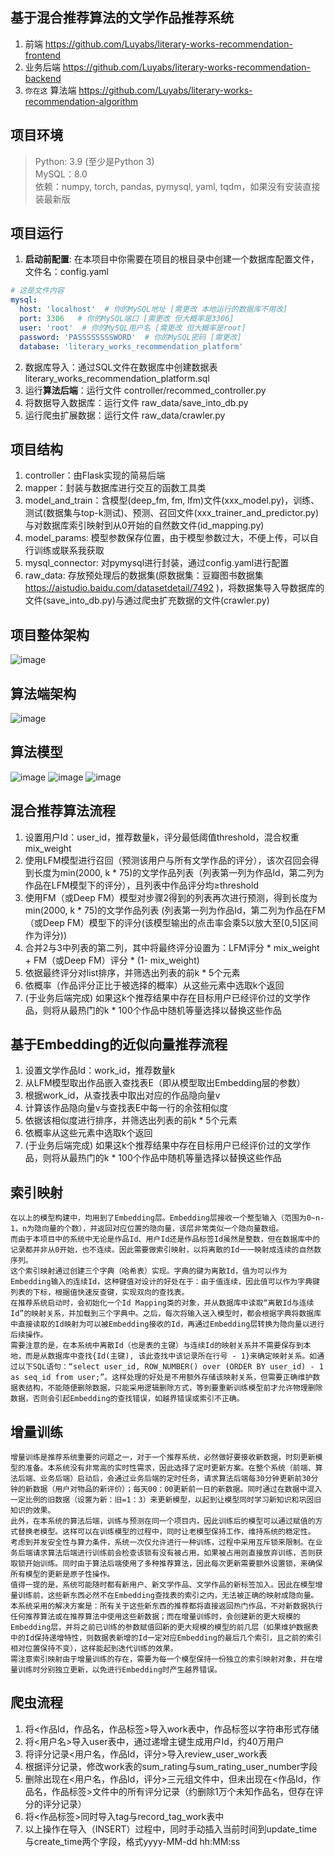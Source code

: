 ## 基于混合推荐算法的文学作品推荐系统
1. 前端 https://github.com/Luyabs/literary-works-recommendation-frontend
2. 业务后端 https://github.com/Luyabs/literary-works-recommendation-backend
3. `你在这` 算法端 https://github.com/Luyabs/literary-works-recommendation-algorithm

## 项目环境
> Python: 3.9  (至少是Python 3)    
> MySQL：8.0  
> 依赖：numpy, torch, pandas, pymysql, yaml, tqdm，如果没有安装直接装最新版

## 项目运行
1. **启动前配置**: 在本项目中你需要在项目的根目录中创建一个数据库配置文件，文件名：config.yaml
```yaml
# 这是文件内容
mysql:
  host: 'localhost'  # 你的MySQL地址 [需更改 本地运行的数据库不用改]
  port: 3306   # 你的MySQL端口 [需更改 但大概率是3306]
  user: 'root'  # 你的MySQL用户名 [需更改 但大概率是root]
  password: 'PASSSSSSSSWORD'  # 你的MySQL密码 [需更改]
  database: 'literary_works_recommendation_platform'
```
2. 数据库导入：通过SQL文件在数据库中创建数据表 literary_works_recommendation_platform.sql
3. 运行**算法后端**：运行文件 controller/recommed_controller.py
4. 将数据导入数据库：运行文件 raw_data/save_into_db.py
5. 运行爬虫扩展数据：运行文件 raw_data/crawler.py  

## 项目结构
1. controller：由Flask实现的简易后端  
2. mapper：封装与数据库进行交互的函数工具类  
3. model_and_train：含模型(deep_fm, fm, lfm)文件(xxx_model.py)，训练、测试(数据集与top-k测试)、预测、召回文件(xxx_trainer_and_predictor.py)与对数据库索引映射到从0开始的自然数文件(id_mapping.py)
4. model_params: 模型参数保存位置，由于模型参数过大，不便上传，可以自行训练或联系我获取
5. mysql_connector: 对pymysql进行封装，通过config.yaml进行配置
6. raw_data: 存放预处理后的数据集(原数据集：豆瓣图书数据集 https://aistudio.baidu.com/datasetdetail/7492 )，将数据集导入导数据库的文件(save_into_db.py)与通过爬虫扩充数据的文件(crawler.py)

## 项目整体架构
![image](https://github.com/Luyabs/literary-works-recommendation-backend/assets/74538732/a3344555-7c3e-498e-a794-06a25da84354)

## 算法端架构
![image](https://github.com/Luyabs/literary-works-recommendation-algorithm/assets/74538732/262ddcde-ca79-4042-9d7d-de8bdd7fc8f1)

## 算法模型
![image](https://github.com/Luyabs/literary-works-recommendation-algorithm/assets/74538732/fc0ead24-dec2-4b6b-84a9-d162a572da39)
![image](https://github.com/Luyabs/literary-works-recommendation-algorithm/assets/74538732/eeaa8d8f-0ba1-4514-b1d0-9030d9404777)
![image](https://github.com/Luyabs/literary-works-recommendation-algorithm/assets/74538732/67a85b5f-bb25-44f4-b43e-697ad59ff24d)

## 混合推荐算法流程
1.	设置用户Id：user_id，推荐数量k，评分最低阈值threshold，混合权重mix_weight
2.	使用LFM模型进行召回（预测该用户与所有文学作品的评分），该次召回会得到长度为min(2000, k * 75)的文学作品列表（列表第一列为作品Id，第二列为作品在LFM模型下的评分），且列表中作品评分均≥threshold
3.	使用FM（或Deep FM）模型对步骤2得到的列表再次进行预测，得到长度为min(2000, k * 75)的文学作品列表 (列表第一列为作品Id，第二列为作品在FM（或Deep FM）模型下的评分(该模型输出的点击率会乘5以放大至[0,5]区间作为评分))
4.	合并2与3中列表的第二列，其中将最终评分设置为：LFM评分 * mix_weight + FM（或Deep FM）评分 * (1- mix_weight)
5.	依据最终评分对list排序，并筛选出列表的前k * 5个元素
6.	依概率（作品评分正比于被选择的概率）从这些元素中选取k个返回
7.	(于业务后端完成) 如果这k个推荐结果中存在目标用户已经评价过的文学作品，则将从最热门的k * 100个作品中随机等量选择以替换这些作品

## 基于Embedding的近似向量推荐流程
1.	设置文学作品Id：work_id，推荐数量k
2.	从LFM模型取出作品嵌入查找表E（即从模型取出Embedding层的参数）
3.	根据work_id，从查找表中取出对应的作品隐向量v
4.	计算该作品隐向量v与查找表E中每一行的余弦相似度
5.	依据该相似度进行排序，并筛选出列表的前k * 5个元素
6.	依概率从这些元素中选取k个返回
7.	(于业务后端完成) 如果这k个推荐结果中存在目标用户已经评价过的文学作品，则将从最热门的k * 100个作品中随机等量选择以替换这些作品

## 索引映射
```text
在以上的模型构建中，均用到了Embedding层。Embedding层接收一个整型输入（范围为0~n-1，n为隐向量的个数），并返回对应位置的隐向量，该层非常类似一个隐向量数组。  
而由于本项目中的系统中无论是作品Id、用户Id还是作品标签Id虽然是整数，但在数据库中的记录都并非从0开始，也不连续。因此需要做索引映射，以将离散的Id一一映射成连续的自然数序列。  
这个索引映射通过创建三个字典（哈希表）实现。字典的键为离散Id，值为可以作为Embedding输入的连续Id，这种键值对设计的好处在于：由于值连续，因此值可以作为字典键列表的下标，根据值快速反查键，实现双向的查找表。  
在推荐系统启动时，会初始化一个Id Mapping类的对象，并从数据库中读取“离散Id与连续Id”的映射关系，并加载到三个字典中。之后，每次将输入送入模型时，都会根据字典将数据库中直接读取的Id映射为可以被Embedding接收的Id，再通过Embedding层转换为隐向量以进行后续操作。  
需要注意的是，在本系统中离散Id（也是表的主键）与连续Id的映射关系并不需要保存到本地，而是从数据库中查找{Id(主键), 该此查找中该记录所在行号 - 1}来确定映射关系。如通过以下SQL语句：“select user_id, ROW_NUMBER() over (ORDER BY user_id) - 1 as seq_id from user;”。这样处理的好处是不用额外存储该映射关系，但需要正确维护数据表结构，不能随便删除数据，只能采用逻辑删除方式，等到要重新训练模型前才允许物理删除数据，否则会引起Embedding的查找错误，如越界错误或索引不正确。
```

## 增量训练
```text
增量训练是推荐系统重要的问题之一，对于一个推荐系统，必然做好要接收新数据，时刻更新模型的准备。本系统没有非常高的实时性需求，因此选择了定时更新方案。在整个系统（前端、算法后端、业务后端）启动后，会通过业务后端的定时任务，请求算法后端每30分钟更新前30分钟的新数据（用户对物品的新评价）；每天00：00更新前一日的新数据。同时通过在数据中混入一定比例的旧数据（设置为新：旧=1：3）来更新模型，以起到让模型同时学习新知识和巩固旧知识的效果。  
此外，在本系统的算法后端，训练与预测在同一个项目内，因此训练后的模型可以通过赋值的方式替换老模型。这样可以在训练模型的过程中，同时让老模型保持工作，维持系统的稳定性。  
考虑到并发安全性与算力条件，系统一次仅允许进行一种训练，过程中采用互斥锁来限制。在业务后端请求算法后端进行训练前会检查该锁有没有被占用，如果被占用则直接放弃训练，否则获取锁开始训练。同时由于算法后端使用了多种推荐算法，因此每次更新需要额外设置锁，来确保所有模型的更新是原子性操作。   
值得一提的是，系统可能随时都有新用户、新文学作品、文学作品的新标签加入。因此在模型增量训练前，这些新东西必然不在Embedding查找表的索引之内，无法被正确的映射成隐向量。本系统采用的解决方案是：所有关于这些新东西的推荐都将直接返回热门作品，不对新数据执行任何推荐算法或在推荐算法中使用这些新数据；而在增量训练时，会创建新的更大规模的Embedding层，并将之前已训练的参数赋值回新的更大规模的模型的前几层（如果维护数据表中的Id保持递增特性，则数据表新增的Id一定对应Embedding的最后几个索引，且之前的索引相对位置保持不变），这样能起到迭代训练的效果。   
需注意索引映射由于增量训练的存在，需要为每一个模型保持一份独立的索引映射对象，并在增量训练时分别独立更新，以免进行Embedding时产生越界错误。
```

## 爬虫流程
1. 将<作品Id，作品名，作品标签>导入work表中，作品标签以字符串形式存储
2. 将<用户名>导入user表中，通过递增主键生成用户Id，约40万用户
3. 将评分记录<用户名，作品Id，评分>导入review_user_work表
4. 根据评分记录，修改work表的sum_rating与sum_rating_user_number字段
5. 删除出现在<用户名，作品Id，评分>三元组文件中，但未出现在<作品Id，作品名，作品标签>文件中的所有评分记录（约删除1万个未知作品名，但存在评分的评分记录）
6. 将<作品标签>同时导入tag与record_tag_work表中
7. 以上操作在导入（INSERT）过程中，同时手动插入当前时间到update_time与create_time两个字段，格式yyyy-MM-dd hh:MM:ss

